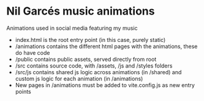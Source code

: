 # Nil Garcés music animations
Animations used in social media featuring my music

- index.html is the root entry point (in this case, purely static)
- /animations contains the different html pages with the animations, these do have code
- /public contains public assets, served directly from root
- /src contains source code, with /assets, /js and /styles folders
- /src/js contains shared js logic across animations (in /shared) and custom js logic for each animation (in /animations)
- New pages in /animations must be added to vite.config.js as new entry points
